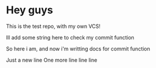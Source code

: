 # Hey guys

This is the test repo, with my own VCS!

Ill add some string here to check my commit function

So here i am, and now i'm writting docs for commit function

Just a new line
One more line
line
line


